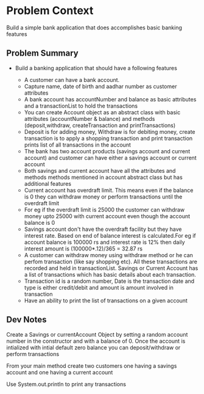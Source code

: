 # Problem Context
Build a simple bank application that does accomplishes basic banking features


## Problem Summary
- Build a banking application that should have a following features  
    
  - A customer can have a bank account. 
  - Capture name, date of birth and aadhar number as customer attributes
  - A bank account has accountNumber and balance as basic attributes and a transactionList to hold the transactions
  - You can create Account object as an abstract class with basic attributes (accountNumber & balance) and methods (deposit,withdraw, createTransaction and printTransactions)
  - Deposit is for adding money, Withdraw is for debiting money, create transaction is to apply a shopping transaction and print transaction prints list of all transactions in the account
  - The bank has two account products (savings account and current account) and customer can have either a savings account or current account
  - Both savings and current account have all the attributes and methods methods mentioned in account abstract class but has additional features
  - Current account has overdraft limit. This means even if the balance is 0 they can withdraw money or perform transactions until the overdraft limit
  - For eg if the overdraft limit is 25000 the customer can withdraw money upto 25000 with current account even though the account balance is 0
  - Savings account don't have the overdraft facility but they have interest rate. Based on end of balance interest is calculated.For eg if account balance is 100000 rs  and  interest rate is 12% then daily interest amount is (100000*.12)/365 = 32.87 rs
  - A customer can withdraw money using withdraw method or he can perfom transaction (like say shopping etc). All these transactions are recorded and held in transactionList. Savings or Current Account has a list of transactions which has basic details about each transaction.
  - Transaction id is a random number, Date is the transaction date and type is either credit/debit and amount is amount involved in transaction
  - Have an ability to print the list of transactions on a given account
 
 ## Dev Notes
   Create a Savings or currentAccount  Object by setting a random account number in the constructor and with a balance of 0. Once the account is intialized with intial default zero balance you can deposit/withdraw or perform transactions
   
   From your main method create two customers one having a savings account and one having a current account 
   
   Use System.out.println to print any transactions
  
  
